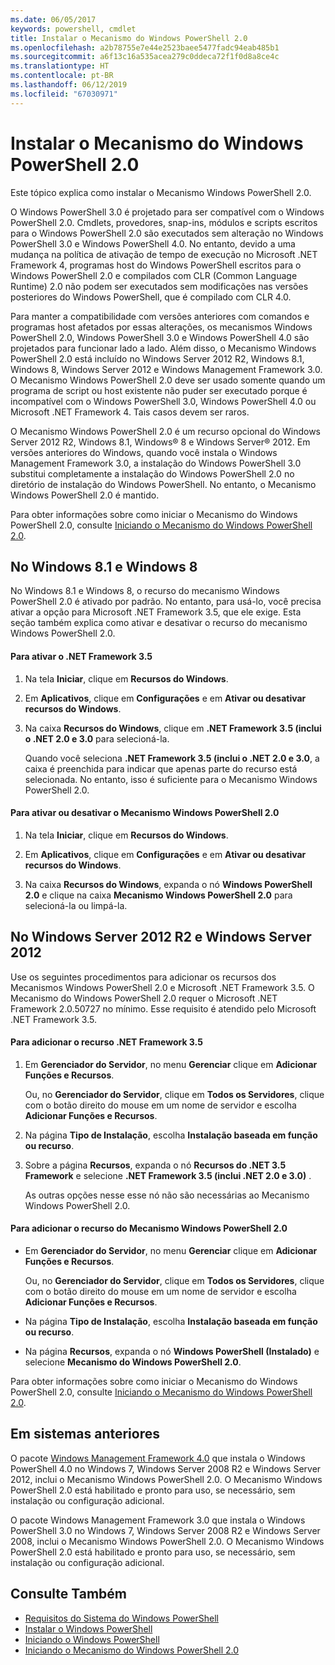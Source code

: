```yaml
---
ms.date: 06/05/2017
keywords: powershell, cmdlet
title: Instalar o Mecanismo do Windows PowerShell 2.0
ms.openlocfilehash: a2b78755e7e44e2523baee5477fadc94eab485b1
ms.sourcegitcommit: a6f13c16a535acea279c0ddeca72f1f0d8a8ce4c
ms.translationtype: HT
ms.contentlocale: pt-BR
ms.lasthandoff: 06/12/2019
ms.locfileid: "67030971"
---
```

# <a name="installing-the-windows-powershell-20-engine"></a>Instalar o Mecanismo do Windows PowerShell 2.0
Este tópico explica como instalar o Mecanismo Windows PowerShell 2.0.

O Windows PowerShell 3.0 é projetado para ser compatível com o Windows PowerShell 2.0. Cmdlets, provedores, snap-ins, módulos e scripts escritos para o Windows PowerShell 2.0 são executados sem alteração no Windows PowerShell 3.0 e Windows PowerShell 4.0. No entanto, devido a uma mudança na política de ativação de tempo de execução no Microsoft .NET Framework 4, programas host do Windows PowerShell escritos para o Windows PowerShell 2.0 e compilados com CLR (Common Language Runtime) 2.0 não podem ser executados sem modificações nas versões posteriores do Windows PowerShell, que é compilado com CLR 4.0.

Para manter a compatibilidade com versões anteriores com comandos e programas host afetados por essas alterações, os mecanismos Windows PowerShell 2.0, Windows PowerShell 3.0 e Windows PowerShell 4.0 são projetados para funcionar lado a lado. Além disso, o Mecanismo Windows PowerShell 2.0 está incluído no Windows Server 2012 R2, Windows 8.1, Windows 8, Windows Server 2012 e Windows Management Framework 3.0. O Mecanismo Windows PowerShell 2.0 deve ser usado somente quando um programa de script ou host existente não puder ser executado porque é incompatível com o Windows PowerShell 3.0, Windows PowerShell 4.0 ou Microsoft .NET Framework 4. Tais casos devem ser raros.

O Mecanismo Windows PowerShell 2.0 é um recurso opcional do Windows Server 2012 R2, Windows 8.1, Windows® 8 e Windows Server® 2012. Em versões anteriores do Windows, quando você instala o Windows Management Framework 3.0, a instalação do Windows PowerShell 3.0 substitui completamente a instalação do Windows PowerShell 2.0 no diretório de instalação do Windows PowerShell. No entanto, o Mecanismo Windows PowerShell 2.0 é mantido.

Para obter informações sobre como iniciar o Mecanismo do Windows PowerShell 2.0, consulte [Iniciando o Mecanismo do Windows PowerShell 2.0](../getting-started/Starting-the-Windows-PowerShell-2.0-Engine.md).

## <a name="on-windows-81-and-windows-8"></a>No Windows 8.1 e Windows 8
No Windows 8.1 e Windows 8, o recurso do mecanismo Windows PowerShell 2.0 é ativado por padrão. No entanto, para usá-lo, você precisa ativar a opção para Microsoft .NET Framework 3.5, que ele exige. Esta seção também explica como ativar e desativar o recurso do mecanismo Windows PowerShell 2.0.

#### <a name="to-turn-on-net-framework-35"></a>Para ativar o .NET Framework 3.5

1. Na tela **Iniciar**, clique em **Recursos do Windows**.

2. Em **Aplicativos**, clique em **Configurações** e em **Ativar ou desativar recursos do Windows**.

3. Na caixa **Recursos do Windows**, clique em **.NET Framework 3.5 (inclui o .NET 2.0 e 3.0** para selecioná-la.

    Quando você seleciona **.NET Framework 3.5 (inclui o .NET 2.0 e 3.0**, a caixa é preenchida para indicar que apenas parte do recurso está selecionada. No entanto, isso é suficiente para o Mecanismo Windows PowerShell 2.0.

#### <a name="to-turn-the-windows-powershell-20-engine-on-and-off"></a>Para ativar ou desativar o Mecanismo Windows PowerShell 2.0

1. Na tela **Iniciar**, clique em **Recursos do Windows**.

2. Em **Aplicativos**, clique em **Configurações** e em **Ativar ou desativar recursos do Windows**.

3. Na caixa **Recursos do Windows**, expanda o nó **Windows PowerShell 2.0** e clique na caixa **Mecanismo Windows PowerShell 2.0** para selecioná-la ou limpá-la.

## <a name="on-windows-server-2012-r2-and-windows-server-2012"></a>No Windows Server 2012 R2 e Windows Server 2012
Use os seguintes procedimentos para adicionar os recursos dos Mecanismos Windows PowerShell 2.0 e Microsoft .NET Framework 3.5. O Mecanismo do Windows PowerShell 2.0 requer o Microsoft .NET Framework 2.0.50727 no mínimo. Esse requisito é atendido pelo Microsoft .NET Framework 3.5.

#### <a name="to-add-the-net-framework-35-feature"></a>Para adicionar o recurso .NET Framework 3.5

1. Em **Gerenciador do Servidor**, no menu **Gerenciar** clique em **Adicionar Funções e Recursos**.

    Ou, no **Gerenciador do Servidor**, clique em **Todos os Servidores**, clique com o botão direito do mouse em um nome de servidor e escolha **Adicionar Funções e Recursos**.

2. Na página **Tipo de Instalação**, escolha **Instalação baseada em função ou recurso**.

3. Sobre a página **Recursos**, expanda o nó **Recursos do .NET 3.5 Framework** e selecione **.NET Framework 3.5 (inclui .NET 2.0 e 3.0)** .

    As outras opções nesse esse nó não são necessárias ao Mecanismo Windows PowerShell 2.0.

#### <a name="to-add-the-windows-powershell-20-engine-feature"></a>Para adicionar o recurso do Mecanismo Windows PowerShell 2.0

- Em **Gerenciador do Servidor**, no menu **Gerenciar** clique em **Adicionar Funções e Recursos**.

    Ou, no **Gerenciador do Servidor**, clique em **Todos os Servidores**, clique com o botão direito do mouse em um nome de servidor e escolha **Adicionar Funções e Recursos**.

- Na página **Tipo de Instalação**, escolha **Instalação baseada em função ou recurso**.

- Na página **Recursos**, expanda o nó **Windows PowerShell (Instalado)** e selecione **Mecanismo do Windows PowerShell 2.0**.

Para obter informações sobre como iniciar o Mecanismo do Windows PowerShell 2.0, consulte [Iniciando o Mecanismo do Windows PowerShell 2.0](../getting-started/Starting-the-Windows-PowerShell-2.0-Engine.md).

## <a name="on-earlier-systems"></a>Em sistemas anteriores
O pacote [Windows Management Framework 4.0](https://go.microsoft.com/fwlink/?LinkID=293881) que instala o Windows PowerShell 4.0 no Windows 7, Windows Server 2008 R2 e Windows Server 2012, inclui o Mecanismo Windows PowerShell 2.0. O Mecanismo Windows PowerShell 2.0 está habilitado e pronto para uso, se necessário, sem instalação ou configuração adicional.

O pacote Windows Management Framework 3.0 que instala o Windows PowerShell 3.0 no Windows 7, Windows Server 2008 R2 e Windows Server 2008, inclui o Mecanismo Windows PowerShell 2.0. O Mecanismo Windows PowerShell 2.0 está habilitado e pronto para uso, se necessário, sem instalação ou configuração adicional.

## <a name="see-also"></a>Consulte Também
- [Requisitos do Sistema do Windows PowerShell](Windows-PowerShell-System-Requirements.md)
- [Instalar o Windows PowerShell](Installing-Windows-PowerShell.md)
- [Iniciando o Windows PowerShell](https://technet.microsoft.com/en-us/library/8ec8c2d7-8e7c-4722-a3d2-498fe5739a8e)
- [Iniciando o Mecanismo do Windows PowerShell 2.0](../getting-started/Starting-the-Windows-PowerShell-2.0-Engine.md)
